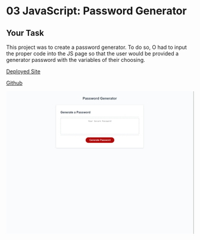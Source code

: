 # 03 JavaScript: Password Generator

## Your Task

This project was to create a password generator. To do so, O had to input the proper code into the JS page so that the user would be provided a generator password with the variables of their choosing.

[Deployed Site](https://kaelinpsalazar.github.io/password-generator/)

[Github](https://github.com/kaelinpsalazar)

![Screenshot](assets/images/Screenshot%202022-08-21%20211317.png)

